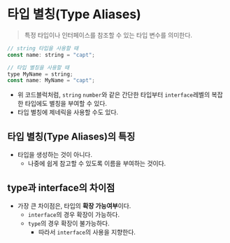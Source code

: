 # 타입 별칭(Type Aliases)

> 특정 타입이나 인터페이스를 참조할 수 있는 타입 변수를 의미한다.

```javascript
// string 타입을 사용할 때
const name: string = "capt";

// 타입 별칭을 사용할 때
type MyName = string;
const name: MyName = "capt";
```

- 위 코드블럭처럼, `string` `number`와 같은 간단한 타입부터 `interface`레벨의 복잡한 타입에도 별칭을 부여할 수 있다.
- 타입 별칭에 제네릭을 사용할 수도 있다.

## 타입 별칭(Type Aliases)의 특징

- 타입을 생성하는 것이 아니다.
  - 나중에 쉽게 참고할 수 있도록 이름을 부여하는 것이다.

## type과 interface의 차이점

- 가장 큰 차이점은, 타입의 **확장 가능여부**이다.
  - `interface`의 경우 확장이 가능하다.
  - `type`의 경우 확장이 불가능하다.
    - 따라서 `interface`의 사용을 지향한다.
